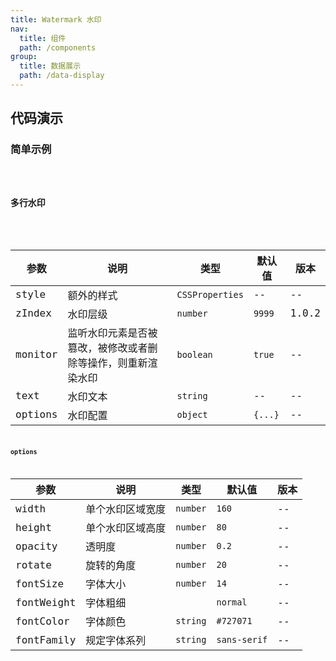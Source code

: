 ```yaml
---
title: Watermark 水印
nav:
  title: 组件
  path: /components
group:
  title: 数据展示
  path: /data-display
---
```


## 代码演示

### 简单示例

<code src="./demo/demo-01.tsx" />

### 多行水印

<code src="./demo/demo-02.tsx" />

| 参数    | 说明                                                         | 类型            | 默认值  | 版本  |
| ------- | ------------------------------------------------------------ | --------------- | ------- | ----- |
| style   | 额外的样式                                                   | `CSSProperties` | --      | --    |
| zIndex  | 水印层级                                                     | `number`        | `9999`  | 1.0.2 |
| monitor | 监听水印元素是否被篡改，被修改或者删除等操作，则重新渲染水印 | `boolean`       | `true`  | --    |
| text    | 水印文本                                                     | `string`        | --      | --    |
| options | 水印配置                                                     | `object`        | `{...}` | --    |

**options**

| 参数       | 说明             | 类型     | 默认值       | 版本 |
| ---------- | ---------------- | -------- | ------------ | ---- |
| width      | 单个水印区域宽度 | `number` | `160`        | --   |
| height     | 单个水印区域高度 | `number` | `80`         | --   |
| opacity    | 透明度           | `number` | `0.2`        | --   |
| rotate     | 旋转的角度       | `number` | `20`         | --   |
| fontSize   | 字体大小         | `number` | `14`         | --   |
| fontWeight | 字体粗细         |          | `normal`     | --   |
| fontColor  | 字体颜色         | `string` | `#727071`    | --   |
| fontFamily | 规定字体系列     | `string` | `sans-serif` | --   |
